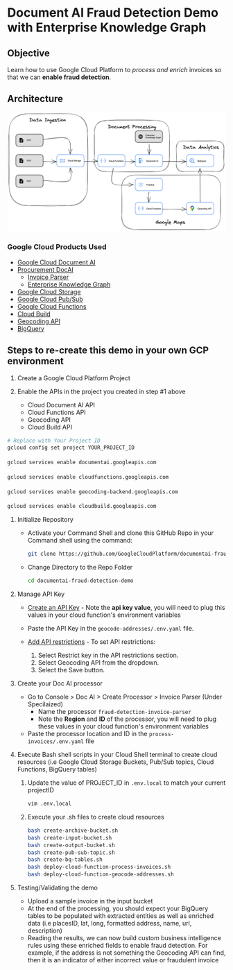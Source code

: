 # Document AI Fraud Detection Demo with Enterprise Knowledge Graph

## Objective

Learn how to use Google Cloud Platform to *process and enrich* invoices so that we can **enable fraud detection**.

## Architecture

![Architecture Diagram](img/FraudDetectionArchitecture.png)

### Google Cloud Products Used

* [Google Cloud Document AI](https://cloud.google.com/document-ai)
* [Procurement DocAI](https://cloud.google.com/solutions/procurement-doc-ai)
  * [Invoice Parser](https://cloud.google.com/document-ai/docs/processors-list#processor_invoice-processor)
  * [Enterprise Knowledge Graph](https://cloud.google.com/document-ai/docs/ekg-enrichment)
* [Google Cloud Storage](https://cloud.google.com/storage)
* [Google Cloud Pub/Sub](https://cloud.google.com/pubsub/docs/overview)
* [Google Cloud Functions](https://cloud.google.com/functions)
* [Cloud Build](https://cloud.google.com/build)
* [Geocoding API](https://developers.google.com/maps/documentation/geocoding/start)
* [BigQuery](https://cloud.google.com/bigquery)

## Steps to re-create this demo in your own GCP environment

1. Create a Google Cloud Platform Project

1. Enable the APIs in the project you created in step #1 above
   * Cloud Document AI API
   * Cloud Functions API
   * Geocoding API
   * Cloud Build API

```sh
# Replace with Your Project ID
gcloud config set project YOUR_PROJECT_ID

gcloud services enable documentai.googleapis.com

gcloud services enable cloudfunctions.googleapis.com

gcloud services enable geocoding-backend.googleapis.com

gcloud services enable cloudbuild.googleapis.com
```

1. Initialize Repository

    * Activate your Command Shell and clone this GitHub Repo in your Command shell using the command:
  
        ```sh
        git clone https://github.com/GoogleCloudPlatform/documentai-fraud-detection-demo.git
        ```

    * Change Directory to the Repo Folder

       ```sh
       cd documentai-fraud-detection-demo
       ```

2. Manage API Key

   * [Create an API Key](https://cloud.google.com/docs/authentication/api-keys#creating_an_api_key) - Note the **api key value**, you will need to plug this values in your cloud function's environment variables
  
   * Paste the API Key in the `geocode-addresses/.env.yaml` file.

   * [Add API restrictions](https://cloud.google.com/docs/authentication/api-keys#adding_api_restrictions) - To set API restrictions:
        1. Select Restrict key in the API restrictions section.
        2. Select Geocoding API from the dropdown.
        3. Select the Save button.

3. Create your Doc AI processor
    * Go to Console > Doc AI > Create Processor > Invoice Parser (Under Specilaized)
      * Name the processor `fraud-detection-invoice-parser`
      * Note the **Region** and **ID** of the processor, you will need to plug these values in your cloud function's environment variables
    * Paste the processor location and ID in the `process-invoices/.env.yaml` file

4. Execute Bash shell scripts in your Cloud Shell terminal to create cloud resources (i.e Google Cloud Storage Buckets, Pub/Sub topics, Cloud Functions, BigQuery tables)

     1. Update the value of PROJECT_ID in `.env.local` to match your current projectID

        ```sh
        vim .env.local
        ```

     2. Execute your .sh files to create cloud resources

        ```sh
        bash create-archive-bucket.sh
        bash create-input-bucket.sh
        bash create-output-bucket.sh
        bash create-pub-sub-topic.sh
        bash create-bq-tables.sh
        bash deploy-cloud-function-process-invoices.sh
        bash deploy-cloud-function-geocode-addresses.sh
        ```

5. Testing/Validating the demo
     * Upload a sample invoice in the input bucket
     * At the end of the processing, you should expect your BigQuery tables to be populated with extracted entities as well as enriched data (i.e placesID, lat, long, formatted address, name, url, description)
     * Reading the results, we can now build custom business intelligence rules using these enriched fields to enable fraud detection. For example, if the address is not something the Geocoding API can find, then it is an indicator of either incorrect value or fraudulent invoice
